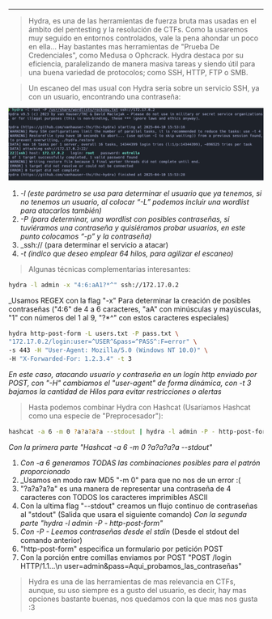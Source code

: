 
-------------

>Hydra, es una de las herramientas de fuerza bruta mas usadas en el ámbito del pentesting y la resolución de CTFs. Como la usaremos muy seguido en entornos controlados, vale la pena ahondar un poco en ella...
>Hay bastantes mas herramientas de "Prueba De Credenciales", como Medusa o Ophcrack. Hydra destaca por su eficiencia, paralelizando de manera masiva tareas y siendo útil para una buena variedad de protocolos; como SSH, HTTP, FTP o SMB.

>Un escaneo del mas usual con Hydra seria sobre un servicio SSH, ya con un usuario, encontrando una contraseña:

![BreakMySSH](Attachments/BreakMySSH%207.png)
1. _-l (este parámetro se usa para determinar el usuario que ya tenemos, si no tenemos un usuario, al colocar “-L” podemos incluir una wordlist para atacarlos también)_
2. _-P (para determinar, una wordlist con posibles contraseñas, si tuviéramos una contraseña y quisiéramos probar usuarios, en este punto colocamos “-p” y la contraseña)_
3. _ssh:// (para determinar el servicio a atacar)
4. _-t (indico que deseo emplear 64 hilos, para agilizar el escaneo)_

>Algunas técnicas complementarias interesantes:

```bash
hydra -l admin -x "4:6:aA1?*^" ssh://172.17.0.2
```
_Usamos REGEX con la flag "-x" Para determinar la creación de posibles contraseñas ("4:6" de 4 a 6 caracteres, "aA" con minúsculas y mayúsculas, "1" con números del 1 al 9, "?*^" con estos caracteres especiales) 

```bash
hydra http-post-form -L users.txt -P pass.txt \
"172.17.0.2/login:user=^USER^&pass=^PASS^:F=error" \
-s 443 -H "User-Agent: Mozilla/5.0 (Windows NT 10.0)" \
-H "X-Forwarded-For: 1.2.3.4" -t 3
```
_En este caso, atacando usuario y contraseña en un login http enviado por POST, con "-H" cambiamos el "user-agent" de forma dinámica, con -t 3 bajamos la cantidad de Hilos para evitar restricciones o alertas_

>Hasta podemos combinar Hydra con Hashcat (Usaríamos Hashcat como una especie de "Preprocesador"):

```bash
hashcat -a 6 -m 0 ?a?a?a?a --stdout | hydra -l admin -P - http-post-form "172.17.0.2/login:user=^USER^&pass=^PASS^"
```
_Con la primera parte "Hashcat -a 6 -m 0 ?a?a?a?a --stdout"_
1. _Con -a 6 generamos TODAS las combinaciones posibles para el patrón proporcionado_
2. _Usamos en modo raw MD5 "-m 0" para que no nos de un error :(
3. "?a?a?a?a" es una manera de representar una contraseña de 4 caracteres con TODOS los caracteres imprimibles ASCII
4. Con la ultima flag "--stdout" creamos un flujo continuo de contraseñas al "stdout" (Salida que usara el siguiente comando)
_Con la segunda parte "hydra -l admin -P - http-post-form"_
5. _Con -P - Leemos contraseñas desde el stdin_ (Desde el stdout del comando anterior)
6. "http-post-form" especifica un formulario por petición POST
7. Con la porción entre comillas enviamos por POST "POST /login HTTP/1.1...\n user=admin&pass=Aqui_probamos_las_contraseñas"

>Hydra es una de las herramientas de mas relevancia en CTFs, aunque, su uso siempre es a gusto del usuario, es decir, hay mas opciones bastante buenas, nos quedamos con la que mas nos gusta :3